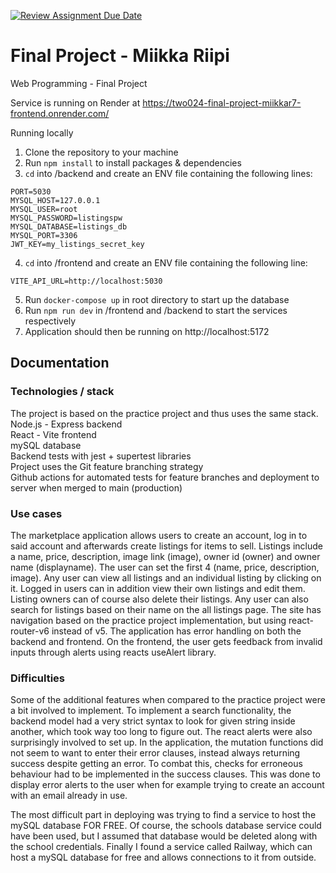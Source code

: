 [![Review Assignment Due Date](https://classroom.github.com/assets/deadline-readme-button-24ddc0f5d75046c5622901739e7c5dd533143b0c8e959d652212380cedb1ea36.svg)](https://classroom.github.com/a/qCtVf2Dd)
# Final Project - Miikka Riipi
Web Programming - Final Project

Service is running on Render at https://two024-final-project-miikkar7-frontend.onrender.com/

Running locally
1. Clone the repository to your machine
2. Run `npm install` to install packages & dependencies
3. `cd` into /backend and create an ENV file containing the following lines:
```
PORT=5030  
MYSQL_HOST=127.0.0.1  
MYSQL_USER=root  
MYSQL_PASSWORD=listingspw  
MYSQL_DATABASE=listings_db  
MYSQL_PORT=3306  
JWT_KEY=my_listings_secret_key  
```
4. `cd` into /frontend and create an ENV file containing the following line:
```
VITE_API_URL=http://localhost:5030    
```
5. Run `docker-compose up` in root directory to start up the database
6. Run `npm run dev` in /frontend and /backend to start the services respectively
7. Application should then be running on http://localhost:5172

## Documentation

### Technologies / stack

The project is based on the practice project and thus uses the same stack.  
Node.js - Express backend  
React - Vite frontend  
mySQL database  
Backend tests with jest + supertest libraries  
Project uses the Git feature branching strategy  
Github actions for automated tests for feature branches and deployment to server when merged to main (production)  

### Use cases

The marketplace application allows users to create an account, log in to said account and afterwards create listings for items to sell. Listings include a name, price, description, image link (image), owner id (owner) and owner name (displayname). The user can set the first 4 (name, price, description, image). Any user can view all listings and an individual listing by clicking on it. Logged in users can in addition view their own listings and edit them. Listing owners can of course also delete their listings. Any user can also search for listings based on their name on the all listings page. The site has navigation based on the practice project implementation, but using react-router-v6 instead of v5. The application has error handling on both the backend and frontend. On the frontend, the user gets feedback from invalid inputs through alerts using reacts useAlert library.

### Difficulties

Some of the additional features when compared to the practice project were a bit involved to implement. To implement a search functionality, the backend model had a very strict syntax to look for given string inside another, which took way too long to figure out. The react alerts were also surprisingly involved to set up. In the application, the mutation functions did not seem to want to enter their error clauses, instead always returning success despite getting an error. To combat this, checks for erroneous behaviour had to be implemented in the success clauses. This was done to display error alerts to the user when for example trying to create an account with an email already in use.

The most difficult part in deploying was trying to find a service to host the mySQL database FOR FREE. Of course, the schools database service could have been used, but I assumed that database would be deleted along with the school credentials. Finally I found a service called Railway, which can host a mySQL database for free and allows connections to it from outside. 
